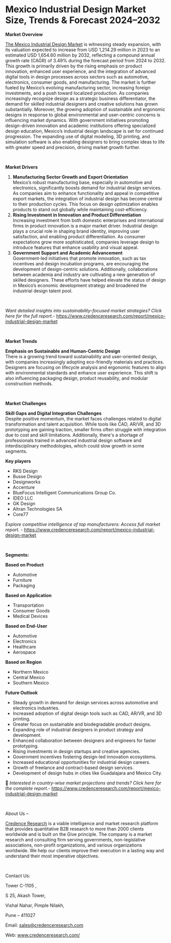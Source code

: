 # Mexico Industrial Design Market Size, Trends & Forecast 2024–2032


<p><strong>Market Overview</strong></p>
<p><a href="https://www.credenceresearch.com/report/mexico-industrial-design-market">The Mexico Industrial Design Market</a> is witnessing steady expansion, with its valuation expected to increase from USD 1,214.29 million in 2023 to an estimated USD 1,654.60 million by 2032, reflecting a compound annual growth rate (CAGR) of 3.49% during the forecast period from 2024 to 2032. This growth is primarily driven by the rising emphasis on product innovation, enhanced user experience, and the integration of advanced digital tools in design processes across sectors such as automotive, electronics, consumer goods, and manufacturing. The market is further fueled by Mexico&rsquo;s evolving manufacturing sector, increasing foreign investments, and a push toward localized production. As companies increasingly recognize design as a strategic business differentiator, the demand for skilled industrial designers and creative solutions has grown substantially. Moreover, the growing adoption of sustainable and ergonomic designs in response to global environmental and user-centric concerns is influencing market dynamics. With government initiatives promoting design-driven innovation and academic institutions offering specialized design education, Mexico&rsquo;s industrial design landscape is set for continued progression. The expanding use of digital modeling, 3D printing, and simulation software is also enabling designers to bring complex ideas to life with greater speed and precision, driving market growth further.</p>
<p><strong>&nbsp;</strong></p>
<p><strong>Market Drivers</strong></p>
<ol>
<li><strong> Manufacturing Sector Growth and Export Orientation</strong><br data-start="1537" data-end="1540" /> Mexico&rsquo;s robust manufacturing base, especially in automotive and electronics, significantly boosts demand for industrial design services. As companies aim to enhance functionality and appeal in competitive export markets, the integration of industrial design has become central to their production cycles. This focus on design optimization enables products to stand out globally while maintaining cost-efficiency.</li>
<li data-start="1955" data-end="2421"><strong data-start="1955" data-end="2021"> Rising Investment in Innovation and Product Differentiation</strong><br data-start="2021" data-end="2024" /> Increasing investment from both domestic enterprises and international firms in product innovation is a major market driver. Industrial design plays a crucial role in shaping brand identity, improving user satisfaction, and enabling product differentiation. As consumer expectations grow more sophisticated, companies leverage design to introduce features that enhance usability and visual appeal.</li>
<li data-start="2423" data-end="2903"><strong data-start="2423" data-end="2473"> Government Support and Academic Advancement</strong><br data-start="2473" data-end="2476" /> Government-led initiatives that promote innovation, such as tax incentives and design incubation programs, are encouraging the development of design-centric solutions. Additionally, collaborations between academia and industry are cultivating a new generation of skilled designers. These efforts have helped elevate the status of design in Mexico&rsquo;s economic development strategy and broadened the industrial design talent pool.</li>
</ol>
<p><strong>&nbsp;</strong></p>
<p><em>Want detailed insights into sustainability-focused market strategies? Click here for the full report.- </em><a href="https://www.credenceresearch.com/report/mexico-industrial-design-market">https://www.credenceresearch.com/report/mexico-industrial-design-market</a></p>
<p>&nbsp;</p>
<p><strong>Market Trends</strong></p>
<p><strong>Emphasis on Sustainable and Human-Centric Design</strong><br /> There is a growing trend toward sustainability and user-oriented design, with companies increasingly adopting eco-friendly materials and practices. Designers are focusing on lifecycle analysis and ergonomic features to align with environmental standards and enhance user experience. This shift is also influencing packaging design, product reusability, and modular construction methods.</p>
<p><strong>&nbsp;</strong></p>
<p><strong>Market Challenges</strong></p>
<p><strong>Skill Gaps and Digital Integration Challenges</strong><br /> Despite positive momentum, the market faces challenges related to digital transformation and talent acquisition. While tools like CAD, AR/VR, and 3D prototyping are gaining traction, smaller firms often struggle with integration due to cost and skill limitations. Additionally, there's a shortage of professionals trained in advanced industrial design software and interdisciplinary methodologies, which could slow growth in some segments.</p>
<p><strong>Key players</strong></p>
<ul>
<li>RKS Design</li>
<li>Busse Design</li>
<li>Designworks</li>
<li>Accenture</li>
<li>BlueFocus Intelligent Communications Group Co.</li>
<li>IDEO LLC</li>
<li>GK Design</li>
<li>Altran Technologies SA</li>
<li>Core77</li>
</ul>
<p><em>Explore competitive intelligence of top manufacturers: Access full market report. - </em><a href="https://www.credenceresearch.com/report/mexico-industrial-design-market">https://www.credenceresearch.com/report/mexico-industrial-design-market</a></p>
<p>&nbsp;</p>
<p><strong>Segments:</strong></p>
<p><strong>Based on Product</strong></p>
<ul>
<li>Automotive</li>
<li>Furniture</li>
<li>Packaging</li>
</ul>
<p><strong>Based on Application</strong></p>
<ul>
<li>Transportation</li>
<li>Consumer Goods</li>
<li>Medical Devices</li>
</ul>
<p><strong>Based on End-User</strong></p>
<ul>
<li>Automotive</li>
<li>Electronics</li>
<li>Healthcare</li>
<li>Aerospace</li>
</ul>
<p><strong>Based on Region</strong></p>
<ul>
<li>Northern Mexico</li>
<li>Central Mexico</li>
<li>Southern Mexico</li>
</ul>
<p><strong>Future Outlook </strong></p>
<ul>
<li>Steady growth in demand for design services across automotive and electronics industries.</li>
<li>Increased adoption of digital design tools such as CAD, AR/VR, and 3D printing.</li>
<li>Greater focus on sustainable and biodegradable product designs.</li>
<li>Expanding role of industrial designers in product strategy and development.</li>
<li>Enhanced collaboration between designers and engineers for faster prototyping.</li>
<li>Rising investments in design startups and creative agencies.</li>
<li>Government incentives fostering design-led innovation ecosystems.</li>
<li>Increased educational opportunities for industrial design careers.</li>
<li>Growth of freelance and contract-based design services.</li>
<li>Development of design hubs in cities like Guadalajara and Mexico City.</li>
</ul>
<p>📌 <em>Interested in country-wise market projections and trends? Click here for the complete report.- </em><a href="https://www.credenceresearch.com/report/mexico-industrial-design-market">https://www.credenceresearch.com/report/mexico-industrial-design-market</a></p>
<p>&nbsp;</p>
<p>About Us &ndash;</p>
<p><a href="https://www.credenceresearch.com/">Credence Research</a> is a viable intelligence and market research platform that provides quantitative B2B research to more than 2000 clients worldwide and is built on the Give principle. The company is a market research and consulting firm serving governments, non-legislative associations, non-profit organizations, and various organizations worldwide. We help our clients improve their execution in a lasting way and understand their most imperative objectives.</p>
<p>&nbsp;</p>
<p>Contact Us:</p>
<p>Tower C-1105 ,</p>
<p>S 25, Akash Tower,</p>
<p>Vishal Nahar, Pimple Nilakh,</p>
<p>Pune &ndash; 411027</p>
<p>Email: <a href="mailto:sales@credenceresearch.com">sales@credenceresearch.com</a></p>
<p>Web: <a href="http://www.credenceresearch.com/">www.credenceresearch.com/</a></p>
